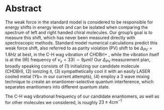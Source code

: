 # Abstract
The weak force in the standard model is considered to be responsible for energy shifts in energy levels and can be isolated when comparing the spectrum of left and right handed chiral molecules. Our group’s goal is to measure this shift, which has never been measured directly with spectroscopic methods.
Standard model numerical calculations predict this weak force shift, also referred to as parity violation (PV) shift to be $\Delta_{PV} = 1.8Hz$ at best, in the C-H wag vibration of CHDBrI+ <!--TODO: Cite-->, while the vibration itself is at the (IR) frequency of $\nu_v = 33 (\sim 9 \mu m)$!
Our $\Delta_{PV}$ measurement plan, broadly speaking consists of (1) initializing our candidate molecule (CHDBrI), (2) ionizing it, (3) sympathetically cool it with an easily LASER cooled metal (Yb+ in our current attempts), (4) employ a 3 wave mixing technique to create an enantiomer-selective quantum interference, which separates enantiomers into different quantum state.
<!--TODO: Cite Itay's thesis, or our group's articles, an article about sympathetic cooling-->
The C-H wag vibrational frequency of our candidate enantiomers, as well as for other molecules we considered, is roughly $23\pm 4 \text{cm}^{-1}$
<!--stackedit_data:
eyJoaXN0b3J5IjpbOTE3OTMzODE1LDU0MTUwNTQ4MCwxNzY0Nz
Q1OTM5LDExMzYzMzA5NDQsLTE5NjMxNzgwNCw3NTgwNzc2NzUs
LTE4NTUyMzM5OTIsLTIwODg3NDY2MTIsLTMzMjQ1NTM2M119
-->